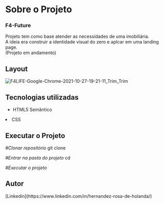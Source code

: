 <div>
  <h1>Sobre o Projeto</h1>

  <h3>F4-Future</h3> 
  <p>Projeto tem como base atender as necessidades de uma imobiliária.</br>
     A ideia era construir a identidade visual do zero e aplcar em uma landing page.</br>
     (Projeto em andamento)
  </p>
<h2>Layout</h2>

![F4LIFE-Google-Chrome-2021-10-27-19-21-11_Trim_Trim](https://user-images.githubusercontent.com/82759865/139156442-414a1b52-411a-4e71-881b-c6753190c2da.gif)

<h2>Tecnologias utilizadas</h2>

<ul>
  <li>HTML5 Semântico</ul>
  <li>CSS</ul>
</ul>

<h2>Executar o Projeto</h2>

<i>#Clonar repositório</i>
git clone 

<i>#Entrar na pasta do projeto</i>
cd 

<i>#Executar o projeto</i>

<h2>Autor</h2> 
[Linkedin](https://www.linkedin.com/in/hernandez-rosa-de-holanda/)
</div> 
